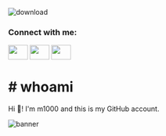 
![download](https://user-images.githubusercontent.com/82729808/211146320-de4d6641-5405-453f-8a92-cc4395221b3a.png)
<h3 align="left">Connect with me:</h3>
<p align="left">
<a href="https://twitter.com/watashiwaspr" target="blank"><img align="center" src="https://cdn.jsdelivr.net/npm/simple-icons@3.0.1/icons/twitter.svg" alt="" height="30" width="40" /></a>
<a href="https://www.linkedin.com/in/yi%C4%9Fit-duman-679262223/" target="blank"><img align="center" src="https://static.licdn.com/sc/h/akt4ae504epesldzj74dzred8" alt="" height="30" width="40" /></a>
<a href="https://tryhackme.com/p/m0ritZ" target="blank"><img align="center" src="https://assets.tryhackme.com/img/logo/tryhackme_logo_full.svg" alt="" height="30" width="40" /></a>
</p>

# # whoami
  
  Hi 👋! I'm m1000 and this is my GitHub account. 
























![banner](https://user-images.githubusercontent.com/82729808/211146374-4411065a-8b89-4211-bd2c-882fc81674e6.png)
